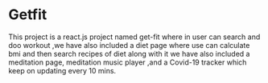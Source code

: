 # Getfit
This project is a react.js project named get-fit where in user can search and doo workout ,we have also included a diet page where use can calculate bmi and then search recipes of diet along with it we have also included a meditation page, meditation music player ,and a Covid-19 tracker which keep on updating every 10 mins.
